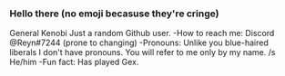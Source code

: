 ### Hello there (no emoji becasuse they're cringe)
General Kenobi
Just a random Github user.
-How to reach me: Discord @Reyn#7244 (prone to changing)
-Pronouns: Unlike you blue-haired liberals I don't have pronouns. You will refer to me only by my name. /s He/him
-Fun fact: Has played Gex.
